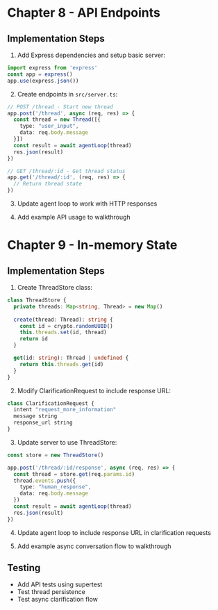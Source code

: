 # Chapter 8 - API Endpoints

## Implementation Steps

1. Add Express dependencies and setup basic server:
```ts
import express from 'express'
const app = express()
app.use(express.json())
```

2. Create endpoints in `src/server.ts`:
```ts
// POST /thread - Start new thread
app.post('/thread', async (req, res) => {
  const thread = new Thread([{
    type: "user_input",
    data: req.body.message
  }])
  const result = await agentLoop(thread)
  res.json(result)
})

// GET /thread/:id - Get thread status
app.get('/thread/:id', (req, res) => {
  // Return thread state
})
```

3. Update agent loop to work with HTTP responses

4. Add example API usage to walkthrough

# Chapter 9 - In-memory State

## Implementation Steps

1. Create ThreadStore class:
```ts
class ThreadStore {
  private threads: Map<string, Thread> = new Map()
  
  create(thread: Thread): string {
    const id = crypto.randomUUID()
    this.threads.set(id, thread)
    return id
  }

  get(id: string): Thread | undefined {
    return this.threads.get(id)
  }
}
```

2. Modify ClarificationRequest to include response URL:
```ts
class ClarificationRequest {
  intent "request_more_information"
  message string
  response_url string
}
```

3. Update server to use ThreadStore:
```ts
const store = new ThreadStore()

app.post('/thread/:id/response', async (req, res) => {
  const thread = store.get(req.params.id)
  thread.events.push({
    type: "human_response",
    data: req.body.message
  })
  const result = await agentLoop(thread)
  res.json(result)
})
```

4. Update agent loop to include response URL in clarification requests

5. Add example async conversation flow to walkthrough

## Testing
- Add API tests using supertest
- Test thread persistence
- Test async clarification flow